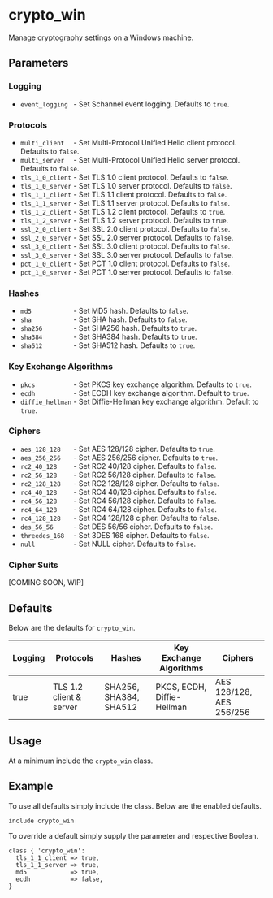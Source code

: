 
# crypto_win

Manage cryptography settings on a Windows machine.

## Parameters

### Logging
 * ``` event_logging  ``` - Set Schannel event logging. Defaults to `true`.

### Protocols
 * ``` multi_client   ``` - Set Multi-Protocol Unified Hello client protocol. Defaults to `false`.
 * ``` multi_server   ``` - Set Multi-Protocol Unified Hello server protocol. Defaults to `false`.
 * ``` tls_1_0_client ``` - Set TLS 1.0 client protocol. Defaults to `false`.
 * ``` tls_1_0_server ``` - Set TLS 1.0 server protocol. Defaults to `false`.
 * ``` tls_1_1_client ``` - Set TLS 1.1 client protocol. Defaults to `false`.
 * ``` tls_1_1_server ``` - Set TLS 1.1 server protocol. Defaults to `false`.
 * ``` tls_1_2_client ``` - Set TLS 1.2 client protocol. Defaults to `true`.
 * ``` tls_1_2_server ``` - Set TLS 1.2 server protocol. Defaults to `true`.
 * ``` ssl_2_0_client ``` - Set SSL 2.0 client protocol. Defaults to `false`.
 * ``` ssl_2_0_server ``` - Set SSL 2.0 server protocol. Defaults to `false`.
 * ``` ssl_3_0_client ``` - Set SSL 3.0 client protocol. Defaults to `false`.
 * ``` ssl_3_0_server ``` - Set SSL 3.0 server protocol. Defaults to `false`.
 * ``` pct_1_0_client ``` - Set PCT 1.0 client protocol. Defaults to `false`.
 * ``` pct_1_0_server ``` - Set PCT 1.0 server protocol. Defaults to `false`.

### Hashes
 * ``` md5            ``` - Set MD5 hash. Defaults to `false`.
 * ``` sha            ``` - Set SHA hash. Defaults to `false`.
 * ``` sha256         ``` - Set SHA256 hash. Defaults to `true`.
 * ``` sha384         ``` - Set SHA384 hash. Defaults to `true`.
 * ``` sha512         ``` - Set SHA512 hash. Defaults to `true`.

### Key Exchange Algorithms
 * ``` pkcs           ``` - Set PKCS key exchange algorithm. Defaults to `true`.
 * ``` ecdh           ``` - Set ECDH key exchange algorithm. Default to `true`.
 * ``` diffie_hellman ``` - Set Diffie-Hellman key exchange algorithm. Default to `true`.

### Ciphers
 * ``` aes_128_128    ``` - Set AES 128/128 cipher. Defaults to `true`.
 * ``` aes_256_256    ``` - Set AES 256/256 cipher. Defaults to `true`.
 * ``` rc2_40_128     ``` - Set RC2 40/128 cipher. Defaults to `false`.
 * ``` rc2_56_128     ``` - Set RC2 56/128 cipher. Defaults to `false`.
 * ``` rc2_128_128    ``` - Set RC2 128/128 cipher. Defaults to `false`.
 * ``` rc4_40_128     ``` - Set RC4 40/128 cipher. Defaults to `false`.
 * ``` rc4_56_128     ``` - Set RC4 56/128 cipher. Defaults to `false`.
 * ``` rc4_64_128     ``` - Set RC4 64/128 cipher. Defaults to `false`.
 * ``` rc4_128_128    ``` - Set RC4 128/128 cipher. Defaults to `false`.
 * ``` des_56_56      ``` - Set DES 56/56 cipher. Defaults to `false`.
 * ``` threedes_168   ``` - Set 3DES 168 cipher. Defaults to `false`.
 * ``` null           ``` - Set NULL cipher. Defaults to `false`.

### Cipher Suits
[COMING SOON, WIP]

## Defaults
Below are the defaults for `crypto_win`.

|Logging|Protocols|Hashes|Key Exchange Algorithms|Ciphers|
|---|---|---|---|---|
|true|TLS 1.2 client & server|SHA256, SHA384, SHA512|PKCS, ECDH, Diffie-Hellman|AES 128/128, AES 256/256|

## Usage
At a minimum include the `crypto_win` class.

## Example
To use all defaults simply include the class. Below are the enabled defaults.

```
include crypto_win
```

To override a default simply supply the parameter and respective Boolean.
```
class { 'crypto_win':
  tls_1_1_client => true,
  tls_1_1_server => true,
  md5            => true,
  ecdh           => false,
}
```
